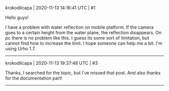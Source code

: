 krokodilcapa | 2020-11-13 14:16:41 UTC | #1

Hello guys!

I have a problem with water reflection on mobile platform. If the camera goes to a certain height from the water plane, the reflection disappears. On pc there is no problem like this. I guess its some sort of limitation, but cannot find how to increase the limit. I hope someone can help me a bit. I'm using Urho 1.7.

-------------------------

krokodilcapa | 2020-11-13 19:37:48 UTC | #3

Thanks, I searched for the topic, but I've missed that post. And also thanks for the documentation part!

-------------------------

